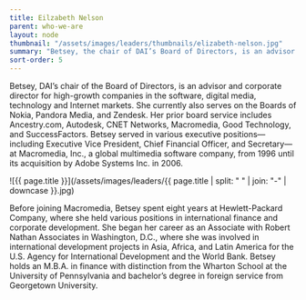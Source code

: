 ```yaml
---
title: Eilzabeth Nelson
parent: who-we-are
layout: node
thumbnail: "/assets/images/leaders/thumbnails/elizabeth-nelson.jpg"
summary: "Betsey, the chair of DAI’s Board of Directors, is an advisor and corporate director for high-growth companies in the software, digital media, technology and Internet markets."
sort-order: 5
---
```

Betsey, DAI’s chair of the Board of Directors, is an advisor and corporate director for high-growth companies in the software, digital media, technology and Internet markets. She currently also serves on the Boards of Nokia, Pandora Media, and Zendesk. Her prior board service includes Ancestry.com, Autodesk, CNET Networks, Macromedia, Good Technology, and SuccessFactors. Betsey served in various executive positions—including Executive Vice President, Chief Financial Officer, and Secretary—at Macromedia, Inc., a global multimedia software company, from 1996 until its acquisition by Adobe Systems Inc. in 2006.

![{{ page.title }}](/assets/images/leaders/{{ page.title | split: " " | join: "-" | downcase }}.jpg)

Before joining Macromedia, Betsey spent eight years at Hewlett-Packard Company, where she held various positions in international finance and corporate development. She began her career as an Associate with Robert Nathan Associates in Washington, D.C., where she was involved in international development projects in Asia, Africa, and Latin America for the U.S. Agency for International Development and the World Bank. Betsey holds an M.B.A. in finance with distinction from the Wharton School at the University of Pennsylvania and bachelor’s degree in foreign service from Georgetown University.
